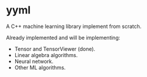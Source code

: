 yyml
====

A C++ machine learning library implement from scratch.

Already implemented and will be implementing:
- Tensor and TensorViewer (done).
- Linear algebra algorithms.
- Neural network.
- Other ML algorithms.
